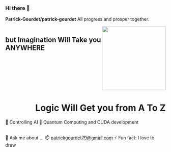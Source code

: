 ### Hi there 👋


**Patrick-Gourdet/patrick-gourdet**  All progress and prosper together.

<div>
 <div style="float:left;" >
   <img align=right src="blob/master/figureGit.png" width=200/><h1 style="float:right;">Logic Will Get you from A To Z</h1><h2>but Imagination Will Take you ANYWHERE</h2>
  </div>
</div>
<span>
    🔭 Controlling AI
    🌱 Quantum Computing and CUDA development

</span></br><span>
    💬 Ask me about ...
    📫  patrickgourdet79@gmail.com
    ⚡ Fun fact: I love to draw 
</span>
</div>
